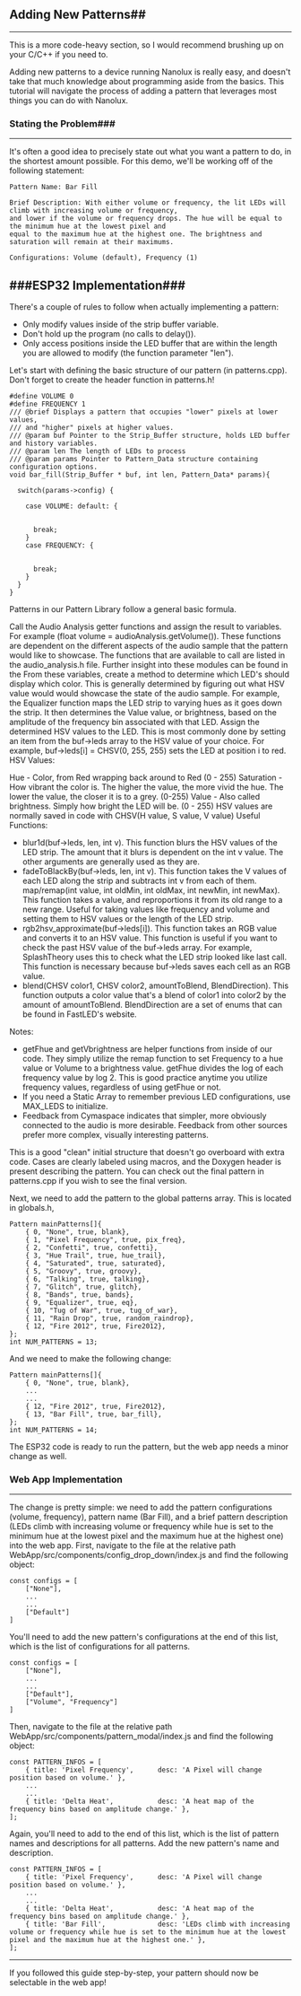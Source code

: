 ## Adding New Patterns##
---

This is a more code-heavy section, so I would recommend brushing up on your C/C++ if you need to.

Adding new patterns to a device running Nanolux is really easy, and doesn't take that much knowledge about programming aside from the basics. This tutorial will navigate the process of adding a pattern that leverages most things you can do with Nanolux.

### Stating the Problem###

---

It's often a good idea to precisely state out what you want a pattern to do, in the shortest amount possible. For this demo, we'll be working off of the following statement:

	Pattern Name: Bar Fill

	Brief Description: With either volume or frequency, the lit LEDs will climb with increasing volume or frequency,
	and lower if the volume or frequency drops. The hue will be equal to the minimum hue at the lowest pixel and
	equal to the maximum hue at the highest one. The brightness and saturation will remain at their maximums.

	Configurations: Volume (default), Frequency (1)

###ESP32 Implementation###
---
There's a couple of rules to follow when actually implementing a pattern:

-  Only modify values inside of the strip buffer variable.
-  Don't hold up the program (no calls to delay()).
-  Only access positions inside the LED buffer that are within the length you are allowed to modify (the function parameter "len").

Let's start with defining the basic structure of our pattern (in patterns.cpp). Don't forget to create the header function in patterns.h!

	#define VOLUME 0
	#define FREQUENCY 1
	/// @brief Displays a pattern that occupies "lower" pixels at lower values,
	/// and "higher" pixels at higher values.
	/// @param buf Pointer to the Strip_Buffer structure, holds LED buffer and history variables.
	/// @param len The length of LEDs to process
	/// @param params Pointer to Pattern_Data structure containing configuration options.
	void bar_fill(Strip_Buffer * buf, int len, Pattern_Data* params){
	
	  switch(params->config) {
	
	    case VOLUME: default: {
	
	
	      break;
	    }
	    case FREQUENCY: {
	
	
	      break;
	    }
	  }
	}

Patterns in our Pattern Library follow a general basic formula.

Call the Audio Analysis getter functions and assign the result to variables. For example (float volume = audioAnalysis.getVolume()). These functions are dependent on the different aspects of the audio sample that the pattern would like to showcase. The functions that are available to call are listed in the audio_analysis.h file. Further insight into these modules can be found in the
From these variables, create a method to determine which LED's should display which color. This is generally determined by figuring out what HSV value would would showcase the state of the audio sample. For example, the Equalizer function maps the LED strip to varying hues as it goes down the strip. It then determines the Value value, or brightness, based on the amplitude of the frequency bin associated with that LED.
Assign the determined HSV values to the LED. This is most commonly done by setting an item from the buf->leds array to the HSV value of your choice. For example, buf->leds[i] = CHSV(0, 255, 255) sets the LED at position i to red.
HSV Values:

Hue - Color, from Red wrapping back around to Red (0 - 255)
Saturation - How vibrant the color is. The higher the value, the more vivid the hue. The lower the value, the closer it is to a grey. (0-255)
Value - Also called brightness. Simply how bright the LED will be. (0 - 255) HSV values are normally saved in code with CHSV(H value, S value, V value)
Useful Functions:

- blur1d(buf->leds, len, int v). This function blurs the HSV values of the LED strip. The amount that it blurs is dependent on the int v value. The other arguments are generally used as they are.
- fadeToBlackBy(buf->leds, len, int v). This function takes the V values of each LED along the strip and subtracts int v from each of them.
map/remap(int value, int oldMin, int oldMax, int newMin, int newMax). This function takes a value, and reproportions it from its old range to a new range. Useful for taking values like frequency and volume and setting them to HSV values or the length of the LED strip.
- rgb2hsv_approximate(buf->leds[i]). This function takes an RGB value and converts it to an HSV value. This function is useful if you want to check the past HSV value of the buf->leds array. For example, SplashTheory uses this to check what the LED strip looked like last call. This function is necessary because buf->leds saves each cell as an RGB value.
- blend(CHSV color1, CHSV color2, amountToBlend, BlendDirection). This function outputs a color value that's a blend of color1 into color2 by the amount of amountToBlend. BlendDirection are a set of enums that can be found in FastLED's website.

Notes:
- getFhue and getVbrightness are helper functions from inside of our code. They simply utilize the remap function to set Frequency to a hue value or Volume to a brightness value. getFhue divides the log of each frequency value by log 2. This is good practice anytime you utilize frequency values, regardless of using getFhue or not.
- If you need a Static Array to remember previous LED configurations, use MAX_LEDS to initialize.
- Feedback from Cymaspace indicates that simpler, more obviously connected to the audio is more desirable. Feedback from other sources prefer more complex, visually interesting patterns.


This is a good "clean" initial structure that doesn't go overboard with extra code. Cases are clearly labeled using macros, and the Doxygen header is present describing the pattern. You can check out the final pattern in patterns.cpp if you wish to see the final version.

Next, we need to add the pattern to the global patterns array. This is located in globals.h,

	Pattern mainPatterns[]{
	    { 0, "None", true, blank},
	    { 1, "Pixel Frequency", true, pix_freq},
	    { 2, "Confetti", true, confetti},
	    { 3, "Hue Trail", true, hue_trail},
	    { 4, "Saturated", true, saturated},
	    { 5, "Groovy", true, groovy},
	    { 6, "Talking", true, talking},
	    { 7, "Glitch", true, glitch},
	    { 8, "Bands", true, bands},
	    { 9, "Equalizer", true, eq},
	    { 10, "Tug of War", true, tug_of_war},
	    { 11, "Rain Drop", true, random_raindrop},
	    { 12, "Fire 2012", true, Fire2012},
	};
	int NUM_PATTERNS = 13;

And we need to make the following change:

	Pattern mainPatterns[]{
		{ 0, "None", true, blank},
		...
		...
		{ 12, "Fire 2012", true, Fire2012},
    	{ 13, "Bar Fill", true, bar_fill},
	};
	int NUM_PATTERNS = 14;

The ESP32 code is ready to run the pattern, but the web app needs a minor change as well.

### Web App Implementation ###
---
The change is pretty simple: we need to add the pattern configurations (volume, frequency), pattern name (Bar Fill), and a brief pattern description (LEDs climb with increasing volume or frequency while hue is set to the minimum hue at the lowest pixel and the maximum hue at the highest one) into the web app. First, navigate to the file at the relative path WebApp/src/components/config\_drop\_down/index.js and find the following object:

    const configs = [
        ["None"],
        ...
		...
        ["Default"]
    ]

You'll need to add the new pattern's configurations at the end of this list, which is the list of configurations for all patterns.

    const configs = [
        ["None"],
        ...
		...
        ["Default"],
		["Volume", "Frequency"]
    ]

Then, navigate to the file at the relative path WebApp/src/components/pattern\_modal/index.js and find the following object:

	const PATTERN_INFOS = [
		{ title: 'Pixel Frequency',      desc: 'A Pixel will change position based on volume.' },
		...
		...
		{ title: 'Delta Heat',           desc: 'A heat map of the frequency bins based on amplitude change.' },
	];

Again, you'll need to add to the end of this list, which is the list of pattern names and descriptions for all patterns. Add the new pattern's name and description.

	const PATTERN_INFOS = [
		{ title: 'Pixel Frequency',      desc: 'A Pixel will change position based on volume.' },
		...
		...
		{ title: 'Delta Heat',           desc: 'A heat map of the frequency bins based on amplitude change.' },
		{ title: 'Bar Fill',             desc: 'LEDs climb with increasing volume or frequency while hue is set to the minimum hue at the lowest pixel and the maximum hue at the highest one.' },
	];

---

If you followed this guide step-by-step, your pattern should now be selectable in the web app!